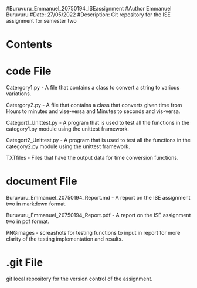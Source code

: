 #Buruvuru_Emmanuel_20750194_ISEassignment
#Author Emmanuel Buruvuru 
#Date: 27/05/2022 
#Description: Git repository for the ISE assignment for semester two

# Contents

# code File 

Catergory1.py - A file that contains a class to convert a string to various variations. 
                
Catergory2.py - A file that contains a class that converts given time from Hours to minutes and vise-versa and Minutes to seconds and vis-versa. 

Categort1_Unittest.py - A program that is used to test all the functions in the category1.py module using the unittest framework. 

Categort2_Unittest.py - A program that is used to test all the functions in the category2.py module using the unittest framework. 

TXTfiles - Files that have the output data for time  conversion functions. 


# document File

Buruvuru_Emmanuel_20750194_Report.md - A report on the ISE assignment two in markdown format. 

Buruvuru_Emmanuel_20750194_Report.pdf - A report on the ISE assignment two in pdf format. 

PNGimages - screashots for testing functions to input in report for more clarity of the testing implementation and results.

# .git File

git local repository for the version control of the assignment. 

